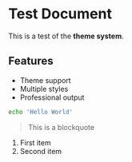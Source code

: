 # Test Document
This is a test of the **theme system**.

## Features
- Theme support
- Multiple styles
- Professional output

```bash
echo 'Hello World'
```

> This is a blockquote

1. First item
2. Second item


